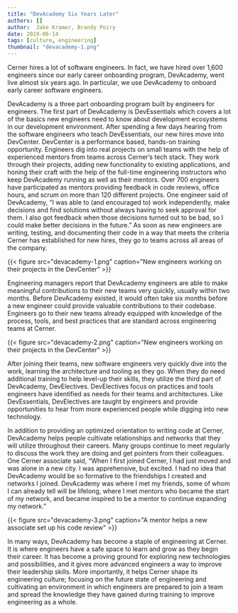 ```yaml
---
title: "DevAcademy Six Years Later"
authors: []
author:  Jake Kramer, Brandy Poiry
date: 2019-06-14
tags: [culture, engineering]
thumbnail: "devacademy-1.png"
---
```


Cerner hires a lot of software engineers.  In fact, we have hired over 1,600 engineers since our early career onboarding program, DevAcademy, went live almost six years ago.  In particular, we use DevAcademy to onboard early career software engineers.

DevAcademy is a three part onboarding program built by engineers for engineers.  The first part of DevAcademy is DevEssentials which covers a lot of the basics new engineers need to know about development ecosystems in our development environment.  After spending a few days hearing from the software engineers who teach DevEssentials, our new hires move into DevCenter.  DevCenter is a performance based, hands-on training opportunity.  Engineers dig into real projects on small teams with the help of experienced mentors from teams across Cerner’s tech stack.  They work through their projects, adding new functionality to existing applications, and honing their craft with the help of the full-time engineering instructors who keep DevAcademy running as well as their mentors.  Over 700 engineers have participated as mentors providing feedback in code reviews, office hours, and scrum on more than 120 different projects.  One engineer said of DevAcademy, “I was able to (and encouraged to) work independently, make decisions and find solutions without always having to seek approval for them. I also got feedback when those decisions turned out to be bad, so I could make better decisions in the future.”  As soon as new engineers are writing, testing, and documenting their code in a way that meets the criteria Cerner has established for new hires, they go to teams across all areas of the company.

{{< figure src="devacademy-1.png" caption="New engineers working on their projects in the DevCenter" >}}

Engineering managers report that DevAcademy engineers are able to make meaningful contributions to their new teams very quickly, usually within two months. Before DevAcademy existed, it would often take six months before a new engineer could provide valuable contributions to their codebase. Engineers go to their new teams already equipped with knowledge of the process, tools, and best practices that are standard across engineering teams at Cerner.

{{< figure src="devacademy-2.png" caption="New engineers working on their projects in the DevCenter" >}}


After joining their teams, new software engineers very quickly dive into the work, learning the architecture and tooling as they go.  When they do need additional training to help level-up their skills, they utilize the third part of DevAcademy, DevElectives.  DevElectives focus on practices and tools engineers have identified as needs for their teams and architectures.  Like DevEssentials, DevElectives are taught by engineers and provide opportunities to hear from more experienced people while digging into new technology.

In addition to providing an optimized orientation to writing code at Cerner, DevAcademy helps people cultivate relationships and networks that they will utilize throughout their careers.  Many groups continue to meet regularly to discuss the work they are doing and get pointers from their colleagues.  One Cerner associate said, “When I first joined Cerner, I had just moved and was alone in a new city. I was apprehensive, but excited. I had no idea that DevAcademy would be so formative to the friendships I created and networks I joined. DevAcademy was where I met my friends, some of whom I can already tell will be lifelong, where I met mentors who became the start of my network, and became inspired to be a mentor to continue expanding my network.”

{{< figure src="devacademy-3.png" caption="A mentor helps a new associate set up his code review" >}}

In many ways, DevAcademy has become a staple of engineering at Cerner.  It is where engineers have a safe space to learn and grow as they begin their career.  It has become a proving ground for exploring new technologies and possibilities, and it gives more advanced engineers a way to improve their leadership skills.  More importantly, it helps Cerner shape its engineering culture; focusing on the future state of engineering and cultivating an environment in which engineers are prepared to join a team and spread the knowledge they have gained during training to improve engineering as a whole.
